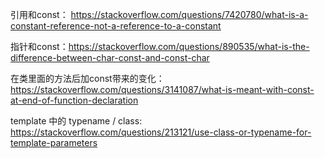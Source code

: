 引用和const： https://stackoverflow.com/questions/7420780/what-is-a-constant-reference-not-a-reference-to-a-constant

指针和const：https://stackoverflow.com/questions/890535/what-is-the-difference-between-char-const-and-const-char

在类里面的方法后加const带来的变化：https://stackoverflow.com/questions/3141087/what-is-meant-with-const-at-end-of-function-declaration

template 中的 typename / class: https://stackoverflow.com/questions/213121/use-class-or-typename-for-template-parameters